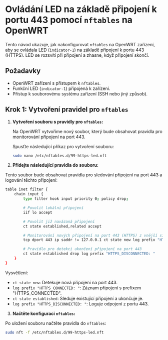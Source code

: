 # Ovládání LED na základě připojení k portu 443 pomocí `nftables` na OpenWRT

Tento návod ukazuje, jak nakonfigurovat `nftables` na OpenWRT zařízení, aby se ovládala LED (`indicator-1`) na základě připojení k portu 443 (HTTPS). LED se rozsvítí při připojení a zhasne, když připojení skončí.

## Požadavky

- OpenWRT zařízení s přístupem k `nftables`.
- Funkční LED (`indicator-1`) připojená k zařízení.
- Přístup k souborovému systému zařízení (SSH nebo jiný způsob).

## Krok 1: Vytvoření pravidel pro `nftables`

1. **Vytvoření souboru s pravidly pro `nftables`:**

   Na OpenWRT vytvoříme nový soubor, který bude obsahovat pravidla pro monitorování připojení na port 443.

   Spusťte následující příkaz pro vytvoření souboru:

   ```bash
   sudo nano /etc/nftables.d/99-https-led.nft
   
2. **Přidejte následující pravidla do souboru:**

Tento soubor bude obsahovat pravidla pro sledování připojení na port 443 a logování těchto připojení:

```bash
table inet filter {
    chain input {
        type filter hook input priority 0; policy drop;

        # Povolit lokální připojení
        iif lo accept

        # Povolit již navázaná připojení
        ct state established,related accept

        # Monitorování nových připojení na port 443 (HTTPS) z vnější sítě
        tcp dport 443 ip saddr != 127.0.0.1 ct state new log prefix "HTTPS_CONNECTED: " accept

        # Pravidlo pro detekci ukončení připojení na port 443
        ct state established drop log prefix "HTTPS_DISCONNECTED: "
    }
}
```
Vysvětlení:
*   `ct state new`: Detekuje nová připojení na port 443.
*   `log prefix "HTTPS_CONNECTED: "`: Záznam připojení s prefixem "HTTPS_CONNECTED".
*   `ct state established`: Sleduje existující připojení a ukončuje je.
*   `log prefix "HTTPS_DISCONNECTED: "`: Loguje odpojení z portu 443.

3. **Načtěte konfiguraci `nftables`:**

Po uložení souboru načtěte pravidla do `nftables`:

```bash
sudo nft -f /etc/nftables.d/99-https-led.nft
```
